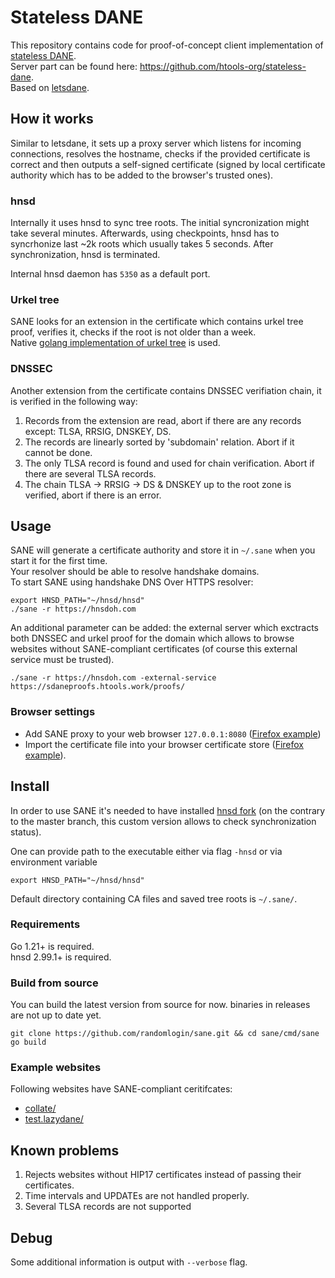 # Stateless DANE
This repository contains code for proof-of-concept client implementation of [stateless DANE](https://github.com/handshake-org/HIPs/blob/master/HIP-0017.md).\
Server part can be found here: https://github.com/htools-org/stateless-dane. \
Based on [letsdane](https://github.com/buffrr/letsdane/).

## How it works

Similar to letsdane, it sets up a proxy server which listens for incoming connections, resolves the hostname, checks if the provided certificate
is correct and then outputs a self-signed certificate (signed by local certificate authority which has to be added to the browser's trusted ones).

### hnsd 
Internally it uses hnsd to sync tree roots. The initial syncronization might take several minutes. Afterwards, using
checkpoints, hnsd has to syncrhonize last ~2k roots which usually takes 5 seconds. After synchronization, hnsd is
terminated.

Internal hnsd daemon has `5350` as a default port.

### Urkel tree
SANE looks for an extension in the certificate which contains urkel tree proof, verifies it, checks if the root is not
older than a week.\
Native [golang implementation of urkel tree](https://github.com/nodech/go-hsd-utils/) is used.

### DNSSEC
Another extension from the certificate contains DNSSEC verifiation chain, it is verified in the following way:

1. Records from the extension are read, abort if there are any records except: TLSA, RRSIG, DNSKEY, DS.
2. The records are linearly sorted by 'subdomain' relation. Abort if it cannot be done.
3. The only TLSA record is found and used for chain verification. Abort if there are several TLSA records.
4. The chain TLSA -> RRSIG -> DS & DNSKEY up to the root zone is verified, abort if there is an error.

## Usage

SANE will generate a certificate authority and store it in `~/.sane` when you start it for the first time.\
Your resolver should be able to resolve handshake domains.\
To start SANE using handshake DNS Over HTTPS resolver:

```
export HNSD_PATH="~/hnsd/hnsd"
./sane -r https://hnsdoh.com
```

An additional parameter can be added: the external server which exctracts both DNSSEC and urkel proof for the domain
which allows to browse websites without SANE-compliant certificates (of course this external service must be trusted).

```
./sane -r https://hnsdoh.com -external-service https://sdaneproofs.htools.work/proofs/
```
### Browser settings
- Add SANE proxy to your web browser `127.0.0.1:8080` ([Firefox example](https://user-images.githubusercontent.com/41967894/117558156-8f5b2a00-b02f-11eb-98ba-91ce8a9bdd4a.png))
- Import the certificate file into your browser certificate store ([Firefox example](https://user-images.githubusercontent.com/41967894/117558164-a7cb4480-b02f-11eb-93ed-678f81f25f2e.png)).


## Install

In order to use SANE it's needed to have installed [hnsd fork](https://github.com/randomlogin/hnsd) (on the contrary to
the master branch, this custom version allows to check synchronization status).

One can provide path to the executable either via flag `-hnsd` or via environment variable 

`export HNSD_PATH="~/hnsd/hnsd"`

Default directory containing CA files and saved tree roots is `~/.sane/`.

### Requirements
Go 1.21+ is required. \
hnsd 2.99.1+ is required.

### Build from source
You can build the latest version from source for now. binaries in releases are not up to date yet.

```
git clone https://github.com/randomlogin/sane.git && cd sane/cmd/sane
go build 
```

### Example websites

Following websites have SANE-compliant ceritifcates:
- [collate/](https://collate/) 
- [test.lazydane/](https://test.lazydane/) 

## Known problems

1. Rejects websites without HIP17 certificates instead of passing their certificates.
2. Time intervals and UPDATEs are not handled properly.
3. Several TLSA records are not supported 

## Debug

Some additional information is output with `--verbose` flag.
